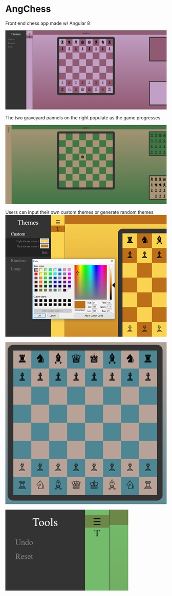 # AngChess
Front end chess app made w/ Angular 8


![](https://github.com/4ist/AngChess/blob/master/screenshots/pinkPurp.PNG)

The two graveyard pannels on the right populate as the game progresses

![](https://github.com/4ist/AngChess/blob/master/screenshots/showGraveyard.PNG)

Users can input their own custom themes or generate random themes
![](https://github.com/4ist/AngChess/blob/master/screenshots/customTheme.PNG)

![](https://github.com/4ist/AngChess/blob/master/screenshots/BoardCloseup.PNG)





![](https://github.com/4ist/AngChess/blob/master/screenshots/toolsNav.PNG)
